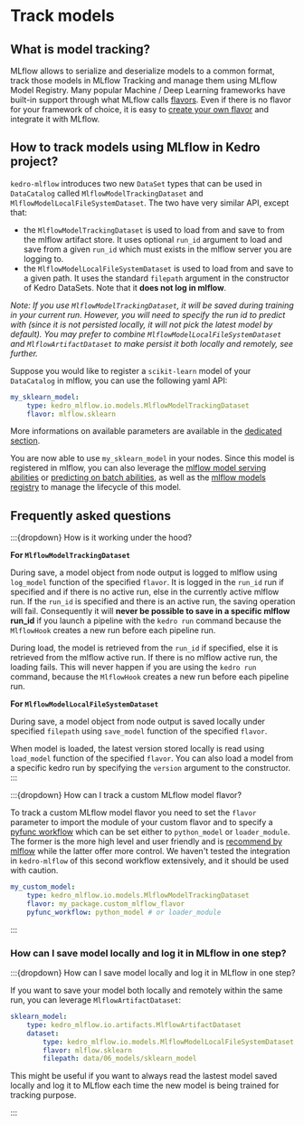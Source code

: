 # Track models

## What is model tracking?

MLflow allows to serialize and deserialize models to a common format, track those models in MLflow Tracking and manage them using MLflow Model Registry. Many popular Machine / Deep Learning frameworks have built-in support through what MLflow calls [flavors](https://www.mlflow.org/docs/latest/models.html#built-in-model-flavors). Even if there is no flavor for your framework of choice, it is easy to [create your own flavor](https://www.mlflow.org/docs/latest/models.html#custom-python-models) and integrate it with MLflow.

## How to track models using MLflow in Kedro project?

`kedro-mlflow` introduces two new `DataSet` types that can be used in `DataCatalog` called `MlflowModelTrackingDataset` and `MlflowModelLocalFileSystemDataset`. The two have very similar API, except that:

- the ``MlflowModelTrackingDataset`` is used to load from and save to from the mlflow artifact store. It uses optional `run_id` argument to load and save from a given `run_id` which must exists in the mlflow server you are logging to.
- the ``MlflowModelLocalFileSystemDataset`` is used to load from and save to a given path. It uses the standard `filepath` argument in the constructor of Kedro DataSets. Note that it **does not log in mlflow**.

*Note: If you use ``MlflowModelTrackingDataset``, it will be saved during training in your current run. However, you will need to specify the run id to predict with (since it is not persisted locally, it will not pick the latest model by default). You may prefer to combine ``MlflowModelLocalFileSystemDataset`` and ``MlflowArtifactDataset`` to make persist it both locally and remotely, see further.*

Suppose you would like to register a `scikit-learn` model of your `DataCatalog` in mlflow, you can use the following yaml API:

```yaml
my_sklearn_model:
    type: kedro_mlflow.io.models.MlflowModelTrackingDataset
    flavor: mlflow.sklearn
```

More informations on available parameters are available in the [dedicated section](https://kedro-mlflow.readthedocs.io/en/latest/source/05_API/01_python_objects/01_Datasets.html#mlflowmodeltrackingdataset).

You are now able to use ``my_sklearn_model`` in your nodes. Since this model is registered in mlflow, you can also leverage the [mlflow model serving abilities](https://www.mlflow.org/docs/latest/cli.html#mlflow-models-serve) or [predicting on batch abilities](https://www.mlflow.org/docs/latest/cli.html#mlflow-models-predict), as well as the [mlflow models registry](https://www.mlflow.org/docs/latest/model-registry.html) to manage the lifecycle of this model.

## Frequently asked questions

:::{dropdown} How is it working under the hood?

**For ``MlflowModelTrackingDataset``**

During save, a model object from node output is logged to mlflow using ``log_model`` function of the specified ``flavor``. It is logged in the `run_id` run if specified and if there is no active run, else in the currently active mlflow run. If the `run_id` is specified and there is an active run, the saving operation will fail. Consequently it will **never be possible to save in a specific mlflow run_id** if you launch a pipeline with the `kedro run` command because the `MlflowHook` creates a new run before each pipeline run.

During load, the model is retrieved from the ``run_id`` if specified, else it is retrieved from the mlflow active run. If there is no mlflow active run, the loading fails. This will never happen if you are using the `kedro run` command, because the `MlflowHook` creates a new run before each pipeline run.

**For ``MlflowModelLocalFileSystemDataset``**

During save, a model object from node output is saved locally under specified ``filepath`` using ``save_model`` function of the specified ``flavor``.

When model is loaded, the latest version stored locally is read using ``load_model`` function of the specified ``flavor``. You can also load a model from a specific kedro run by specifying the `version` argument to the constructor.
:::

:::{dropdown} How can I track a custom MLflow model flavor?

To track a custom MLflow model flavor you need to set the `flavor` parameter to import the module of your custom flavor and to specify a [pyfunc workflow](https://mlflow.org/docs/latest/python_api/mlflow.pyfunc.html#pyfunc-create-custom-workflows) which can be set either to `python_model` or `loader_module`. The former is the more high level and user friendly and is [recommend by mlflow](https://mlflow.org/docs/latest/python_api/mlflow.pyfunc.html#which-workflow-is-right-for-my-use-case) while the latter offer more control. We haven't tested the integration in `kedro-mlflow` of this second workflow extensively, and it should be used with caution.

```yaml
my_custom_model:
    type: kedro_mlflow.io.models.MlflowModelTrackingDataset
    flavor: my_package.custom_mlflow_flavor
    pyfunc_workflow: python_model # or loader_module
```

:::

### How can I save model locally and log it in MLflow in one step?

:::{dropdown} How can I save model locally and log it in MLflow in one step?

If you want to save your model both locally and remotely within the same run, you can leverage `MlflowArtifactDataset`:

```yaml
sklearn_model:
    type: kedro_mlflow.io.artifacts.MlflowArtifactDataset
    dataset:
        type: kedro_mlflow.io.models.MlflowModelLocalFileSystemDataset
        flavor: mlflow.sklearn
        filepath: data/06_models/sklearn_model
```

This might be useful if you want to always read the lastest model saved locally and log it to MLflow each time the new model is being trained for tracking purpose.

:::
